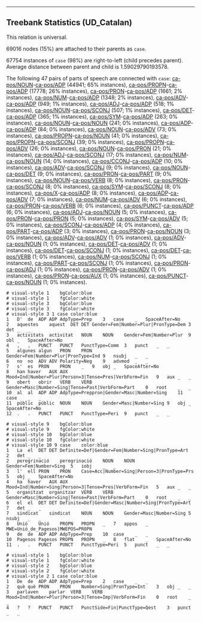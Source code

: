 

--------------------------------------------------------------------------------

## Treebank Statistics (UD_Catalan)

This relation is universal.

69016 nodes (15%) are attached to their parents as `case`.

67754 instances of `case` (98%) are right-to-left (child precedes parent).
Average distance between parent and child is 1.59029790193578.

The following 47 pairs of parts of speech are connected with `case`: [ca-pos/NOUN]()-[ca-pos/ADP]() (44941; 65% instances), [ca-pos/PROPN]()-[ca-pos/ADP]() (17778; 26% instances), [ca-pos/PRON]()-[ca-pos/ADP]() (1661; 2% instances), [ca-pos/NUM]()-[ca-pos/ADP]() (1348; 2% instances), [ca-pos/ADV]()-[ca-pos/ADP]() (949; 1% instances), [ca-pos/ADJ]()-[ca-pos/ADP]() (518; 1% instances), [ca-pos/NOUN]()-[ca-pos/SCONJ]() (507; 1% instances), [ca-pos/DET]()-[ca-pos/ADP]() (365; 1% instances), [ca-pos/SYM]()-[ca-pos/ADP]() (263; 0% instances), [ca-pos/NOUN]()-[ca-pos/NOUN]() (241; 0% instances), [ca-pos/ADP]()-[ca-pos/ADP]() (84; 0% instances), [ca-pos/NOUN]()-[ca-pos/ADV]() (73; 0% instances), [ca-pos/PROPN]()-[ca-pos/NOUN]() (41; 0% instances), [ca-pos/PROPN]()-[ca-pos/SCONJ]() (39; 0% instances), [ca-pos/PROPN]()-[ca-pos/ADV]() (26; 0% instances), [ca-pos/NOUN]()-[ca-pos/PRON]() (21; 0% instances), [ca-pos/ADJ]()-[ca-pos/SCONJ]() (17; 0% instances), [ca-pos/NUM]()-[ca-pos/NOUN]() (14; 0% instances), [ca-pos/CCONJ]()-[ca-pos/ADP]() (10; 0% instances), [ca-pos/ADV]()-[ca-pos/SCONJ]() (9; 0% instances), [ca-pos/NOUN]()-[ca-pos/DET]() (9; 0% instances), [ca-pos/PRON]()-[ca-pos/PART]() (9; 0% instances), [ca-pos/NOUN]()-[ca-pos/VERB]() (8; 0% instances), [ca-pos/PRON]()-[ca-pos/SCONJ]() (8; 0% instances), [ca-pos/SYM]()-[ca-pos/SCONJ]() (8; 0% instances), [ca-pos/X]()-[ca-pos/ADP]() (8; 0% instances), [ca-pos/ADP]()-[ca-pos/ADV]() (7; 0% instances), [ca-pos/NUM]()-[ca-pos/ADV]() (6; 0% instances), [ca-pos/PRON]()-[ca-pos/VERB]() (6; 0% instances), [ca-pos/PUNCT]()-[ca-pos/ADP]() (6; 0% instances), [ca-pos/ADJ]()-[ca-pos/NOUN]() (5; 0% instances), [ca-pos/PRON]()-[ca-pos/PRON]() (5; 0% instances), [ca-pos/SYM]()-[ca-pos/ADV]() (5; 0% instances), [ca-pos/SCONJ]()-[ca-pos/ADP]() (4; 0% instances), [ca-pos/PART]()-[ca-pos/ADP]() (3; 0% instances), [ca-pos/PRON]()-[ca-pos/NOUN]() (3; 0% instances), [ca-pos/ADV]()-[ca-pos/ADV]() (1; 0% instances), [ca-pos/ADV]()-[ca-pos/NOUN]() (1; 0% instances), [ca-pos/DET]()-[ca-pos/ADV]() (1; 0% instances), [ca-pos/DET]()-[ca-pos/SCONJ]() (1; 0% instances), [ca-pos/DET]()-[ca-pos/VERB]() (1; 0% instances), [ca-pos/NUM]()-[ca-pos/SCONJ]() (1; 0% instances), [ca-pos/PART]()-[ca-pos/SCONJ]() (1; 0% instances), [ca-pos/PRON]()-[ca-pos/ADJ]() (1; 0% instances), [ca-pos/PRON]()-[ca-pos/ADV]() (1; 0% instances), [ca-pos/PRON]()-[ca-pos/AUX]() (1; 0% instances), [ca-pos/PUNCT]()-[ca-pos/NOUN]() (1; 0% instances).


~~~ conllu
# visual-style 1	bgColor:blue
# visual-style 1	fgColor:white
# visual-style 3	bgColor:blue
# visual-style 3	fgColor:white
# visual-style 3 1 case	color:blue
1	D'	de	ADP	ADP	AdpType=Prep	3	case	_	SpaceAfter=No
2	aquestes	aquest	DET	DET	Gender=Fem|Number=Plur|PronType=Dem	3	det	_	_
3	activitats	activitat	NOUN	NOUN	Gender=Fem|Number=Plur	9	obl	_	SpaceAfter=No
4	,	,	PUNCT	PUNCT	PunctType=Comm	3	punct	_	_
5	algunes	algun	PRON	PRON	Gender=Fem|Number=Plur|PronType=Ind	9	nsubj	_	_
6	no	no	ADV	ADV	Polarity=Neg	9	advmod	_	_
7	s'	es	PRON	PRON	_	9	obj	_	SpaceAfter=No
8	han	haver	AUX	AUX	Mood=Ind|Number=Plur|Person=3|Tense=Pres|VerbForm=Fin	9	aux	_	_
9	obert	obrir	VERB	VERB	Gender=Masc|Number=Sing|Tense=Past|VerbForm=Part	0	root	_	_
10	al	al	ADP	ADP	AdpType=Preppron|Gender=Masc|Number=Sing	11	case	_	_
11	públic	públic	NOUN	NOUN	Gender=Masc|Number=Sing	9	obj	_	SpaceAfter=No
12	.	.	PUNCT	PUNCT	PunctType=Peri	9	punct	_	_

~~~


~~~ conllu
# visual-style 9	bgColor:blue
# visual-style 9	fgColor:white
# visual-style 10	bgColor:blue
# visual-style 10	fgColor:white
# visual-style 10 9 case	color:blue
1	La	el	DET	DET	Definite=Def|Gender=Fem|Number=Sing|PronType=Art	2	det	_	_
2	peregrinació	peregrinació	NOUN	NOUN	Gender=Fem|Number=Sing	5	iobj	_	_
3	l'	ell	PRON	PRON	Case=Acc|Number=Sing|Person=3|PronType=Prs	5	obj	_	SpaceAfter=No
4	ha	haver	AUX	AUX	Mood=Ind|Number=Sing|Person=3|Tense=Pres|VerbForm=Fin	5	aux	_	_
5	organitzat	organitzar	VERB	VERB	Gender=Masc|Number=Sing|Tense=Past|VerbForm=Part	0	root	_	_
6	el	el	DET	DET	Definite=Def|Gender=Masc|Number=Sing|PronType=Art	7	det	_	_
7	sindicat	sindicat	NOUN	NOUN	Gender=Masc|Number=Sing	5	nsubj	_	_
8	Unió	Unió	PROPN	PROPN	_	7	appos	_	MWE=Unió_de_Pagesos|MWEPOS=PROPN
9	de	de	ADP	ADP	AdpType=Prep	10	case	_	_
10	Pagesos	Pagesos	PROPN	PROPN	_	8	flat	_	SpaceAfter=No
11	.	.	PUNCT	PUNCT	PunctType=Peri	5	punct	_	_

~~~


~~~ conllu
# visual-style 1	bgColor:blue
# visual-style 1	fgColor:white
# visual-style 2	bgColor:blue
# visual-style 2	fgColor:white
# visual-style 2 1 case	color:blue
1	De	de	ADP	ADP	AdpType=Prep	2	case	_	_
2	què	què	PRON	PRON	Number=Sing|PronType=Int	3	obj	_	_
3	parlaven	parlar	VERB	VERB	Mood=Ind|Number=Plur|Person=3|Tense=Imp|VerbForm=Fin	0	root	_	_
4	?	?	PUNCT	PUNCT	PunctSide=Fin|PunctType=Qest	3	punct	_	_

~~~


